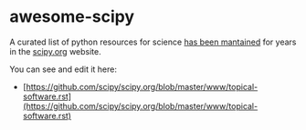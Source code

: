# awesome-scipy

A curated list of python resources for science [has been mantained](http://www.scipy.org/topical-software.html) for years in the [scipy.org](http://scipy.org/) website.

You can see and edit it here:

* [https://github.com/scipy/scipy.org/blob/master/www/topical-software.rst](https://github.com/scipy/scipy.org/blob/master/www/topical-software.rst)

